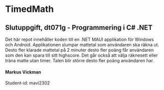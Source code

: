 # TimedMath
## Slutuppgift, dt071g - Programmering i C# .NET
Det här repot innehåller koden till en .NET MAUI applikation för Windows och Android. Applikationen slumpar mattetal som användaren ska räkna ut. Desto fler klarade mattetal på 2 minuter desto fler poäng får användaren som den kan spara till sitt highscore. Det går också att välja räknesett eller träna matte utan timer. Talen blir större desto fler poäng användaren har.


#### Markus Vickman 
Student-id: mavi2302
